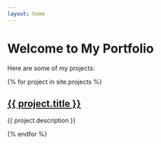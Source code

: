 ```yaml
---
layout: home
---
```


# Welcome to My Portfolio

Here are some of my projects:

{% for project in site.projects %}
  <h2>
    <a href="{{ project.url }}">
      {{ project.title }}
    </a>
  </h2>
  <p>{{ project.description }}</p>
{% endfor %}